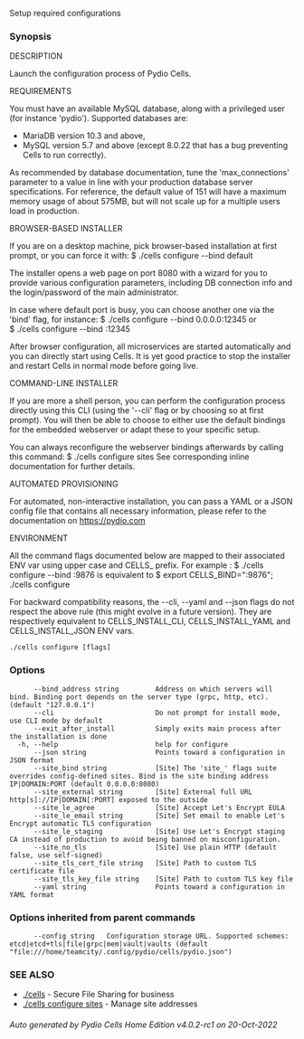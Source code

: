 Setup required configurations

### Synopsis


DESCRIPTION

  Launch the configuration process of Pydio Cells.

REQUIREMENTS

  You must have an available MySQL database, along with a privileged user (for instance 'pydio').
  Supported databases are:
   - MariaDB version 10.3 and above,
   - MySQL version 5.7 and above (except 8.0.22 that has a bug preventing Cells to run correctly).

  As recommended by database documentation, tune the 'max_connections' parameter to a value in line
  with your production database server specifications. For reference, the default value of 151 will have a 
  maximum memory usage of about 575MB, but will not scale up for a multiple users load in production.

BROWSER-BASED INSTALLER

  If you are on a desktop machine, pick browser-based installation at first prompt, or you can force it with:
  $ ./cells configure --bind default
 
  The installer opens a web page on port 8080 with a wizard for you to provide various configuration parameters, 
  including DB connection info and the login/password of the main administrator.

  In case where default port is busy, you can choose another one via the 'bind' flag, for instance:
  $ ./cells configure --bind 0.0.0.0:12345
  or   
  $ ./cells configure --bind <your server IP or FQDN>:12345

  After browser configuration, all microservices are started automatically and you can directly start using Cells. 
  It is yet good practice to stop the installer and restart Cells in normal mode before going live.

COMMAND-LINE INSTALLER

  If you are more a shell person, you can perform the configuration process directly using this CLI (using the '--cli' 
  flag or by choosing so at first prompt). You will then be able to choose to either use the default bindings for the 
  embedded webserver or adapt these to your specific setup.
 
  You can always reconfigure the webserver bindings afterwards by calling this command:
  $ ./cells configure sites
  See corresponding inline documentation for further details.

AUTOMATED PROVISIONING

  For automated, non-interactive installation, you can pass a YAML or a JSON config file that contains all necessary 
  information, please refer to the documentation on https://pydio.com

ENVIRONMENT

  All the command flags documented below are mapped to their associated ENV var using upper case and CELLS_ prefix.
  For example :
  $ ./cells configure --bind :9876
  is equivalent to 
  $ export CELLS_BIND=":9876"; ./cells configure

  For backward compatibility reasons, the --cli, --yaml and --json flags do not respect the above rule (this might evolve in a future version).
  They are respectively equivalent to CELLS_INSTALL_CLI, CELLS_INSTALL_YAML and CELLS_INSTALL_JSON ENV vars.

 

```
./cells configure [flags]
```

### Options

```
      --bind_address string         Address on which servers will bind. Binding port depends on the server type (grpc, http, etc). (default "127.0.0.1")
      --cli                         Do not prompt for install mode, use CLI mode by default
      --exit_after_install          Simply exits main process after the installation is done
  -h, --help                        help for configure
      --json string                 Points toward a configuration in JSON format
      --site_bind string            [Site] The 'site_' flags suite overrides config-defined sites. Bind is the site binding address IP|DOMAIN:PORT (default 0.0.0.0:8080)
      --site_external string        [Site] External full URL http[s]://IP|DOMAIN[:PORT] exposed to the outside
      --site_le_agree               [Site] Accept Let's Encrypt EULA
      --site_le_email string        [Site] Set email to enable Let's Encrypt automatic TLS configuration
      --site_le_staging             [Site] Use Let's Encrypt staging CA instead of production to avoid being banned on misconfiguration.
      --site_no_tls                 [Site] Use plain HTTP (default false, use self-signed)
      --site_tls_cert_file string   [Site] Path to custom TLS certificate file
      --site_tls_key_file string    [Site] Path to custom TLS key file
      --yaml string                 Points toward a configuration in YAML format
```

### Options inherited from parent commands

```
      --config string   Configuration storage URL. Supported schemes: etcd|etcd+tls|file|grpc|mem|vault|vaults (default "file:///home/teamcity/.config/pydio/cells/pydio.json")
```

### SEE ALSO

* [./cells](./cells)	 - Secure File Sharing for business
* [./cells configure sites](./cells-configure-sites)	 - Manage site addresses

###### Auto generated by Pydio Cells Home Edition v4.0.2-rc1 on 20-Oct-2022

